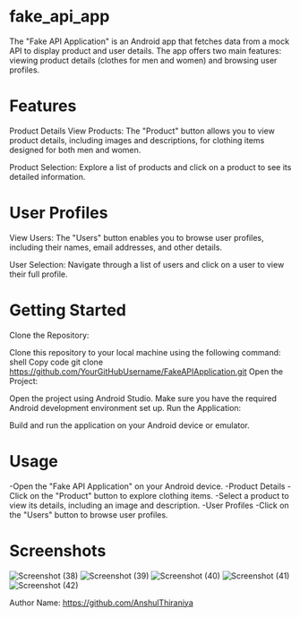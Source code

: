 # fake_api_app
The "Fake API Application" is an Android app that fetches data from a mock API to display product and user details. The app offers two main features: viewing product details (clothes for men and women) and browsing user profiles.

# Features
Product Details
View Products: The "Product" button allows you to view product details, including images and descriptions, for clothing items designed for both men and women.

Product Selection: Explore a list of products and click on a product to see its detailed information.

# User Profiles
View Users: The "Users" button enables you to browse user profiles, including their names, email addresses, and other details.

User Selection: Navigate through a list of users and click on a user to view their full profile.

# Getting Started
Clone the Repository:

Clone this repository to your local machine using the following command:
shell
Copy code
git clone https://github.com/YourGitHubUsername/FakeAPIApplication.git
Open the Project:

Open the project using Android Studio.
Make sure you have the required Android development environment set up.
Run the Application:

Build and run the application on your Android device or emulator.
# Usage
-Open the "Fake API Application" on your Android device.
-Product Details
-Click on the "Product" button to explore clothing items.
-Select a product to view its details, including an image and description.
-User Profiles
-Click on the "Users" button to browse user profiles.
# Screenshots
![Screenshot (38)](https://github.com/AnshulThiraniya/fake_api_app/assets/70026554/83a1b495-0649-440d-ae55-9b03cf7269fa)
![Screenshot (39)](https://github.com/AnshulThiraniya/fake_api_app/assets/70026554/4ceafe27-3b65-407f-a711-c8f63ef5decd)
![Screenshot (40)](https://github.com/AnshulThiraniya/fake_api_app/assets/70026554/ab8f2da8-6b43-4db6-9030-6a79cd0ed763)
![Screenshot (41)](https://github.com/AnshulThiraniya/fake_api_app/assets/70026554/eb115441-03a7-4b73-94bf-b04312679e4a)
![Screenshot (42)](https://github.com/AnshulThiraniya/fake_api_app/assets/70026554/df08fb5a-5efd-4d1a-93ad-d9f3d5d7e19f)


Author
 Name: https://github.com/AnshulThiraniya


